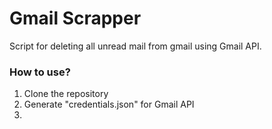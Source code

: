# Gmail Scrapper

Script for deleting all unread mail from gmail using Gmail API.

### How to use?
1. Clone the repository
2. Generate "credentials.json" for Gmail API
3. 